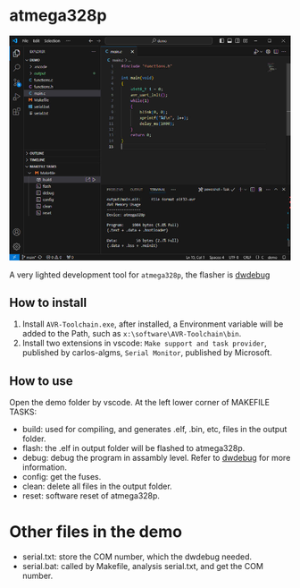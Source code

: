 # atmega328p
![image](screenshot.jpg)

A very lighted development tool for `atmega328p`, the flasher is [dwdebug](https://github.com/dcwbrown/dwire-debug)
	
## How to install
1. Install `AVR-Toolchain.exe`, after installed, a Environment variable will be added to the Path, such as `x:\software\AVR-Toolchain\bin`.
2. Install two extensions in vscode: `Make support and task provider`, published by carlos-algms, `Serial Monitor`, published by Microsoft.

## How to use
Open the demo folder by vscode. At the left lower corner of MAKEFILE TASKS:
  * build: used for compiling, and generates .elf, .bin, etc, files in the output folder.
  * flash: the .elf in output folder will be flashed to atmega328p.
  * debug: debug the program in assambly level. Refer to [dwdebug](https://github.com/dcwbrown/dwire-debug) for more information.
  * config: get the fuses.
  * clean: delete all files in the output folder.
  * reset: software reset of atmega328p.
  
# Other files in the demo
  * serial.txt: store the COM number, which the dwdebug needed.
  * serial.bat: called by Makefile, analysis serial.txt, and get the COM number.
	
	